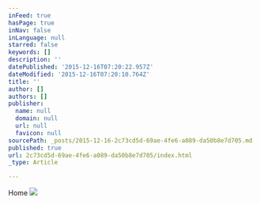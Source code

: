 ```yaml
---
inFeed: true
hasPage: true
inNav: false
inLanguage: null
starred: false
keywords: []
description: ''
datePublished: '2015-12-16T07:20:22.957Z'
dateModified: '2015-12-16T07:20:10.764Z'
title: ''
author: []
authors: []
publisher:
  name: null
  domain: null
  url: null
  favicon: null
sourcePath: _posts/2015-12-16-2c73cd5d-69ae-4fe6-a089-da50b8e7d705.md
published: true
url: 2c73cd5d-69ae-4fe6-a089-da50b8e7d705/index.html
_type: Article

---
```

Home
![](https://the-grid-user-content.s3-us-west-2.amazonaws.com/1eb0ad55-b9ea-46a1-90c8-997ada9a2d01.jpg)